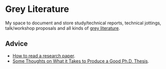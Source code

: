 # Grey Literature

My space to document and store study/technical reports, technical jottings, talk/workshop proposals and all kinds of [grey literature](https://en.wikipedia.org/wiki/Grey_literature).


## Advice
+ [How to read a research paper](http://cseweb.ucsd.edu/~wgg/CSE210/howtoread.html).
+ [Some Thoughts on What it Takes to Produce a Good Ph.D. Thesis](https://engineering.purdue.edu/kak/HowToPhD.pdf).



